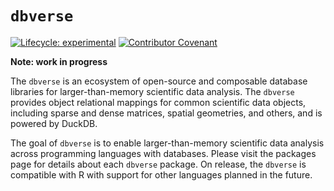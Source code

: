 
<!-- README.md is generated from README.Rmd. Please edit that file -->

# `dbverse`

<!-- badges: start -->

[![Lifecycle:
experimental](https://img.shields.io/badge/lifecycle-experimental-orange.svg)](https://lifecycle.r-lib.org/articles/stages.html#experimental)
[![Contributor
Covenant](https://img.shields.io/badge/Contributor%20Covenant-2.1-4baaaa.svg)](code_of_conduct.md)

<!-- badges: end -->

**Note: work in progress**

The `dbverse` is an ecosystem of open-source and composable database
libraries for larger-than-memory scientific data analysis. The `dbverse`
provides object relational mappings for common scientific data objects,
including sparse and dense matrices, spatial geometries, and others, and
is powered by DuckDB.

The goal of `dbverse` is to enable larger-than-memory scientific data
analysis across programming languages with databases. Please visit the
packages page for details about each `dbverse` package. On release, the
`dbverse` is compatible with R with support for other languages planned
in the future.
